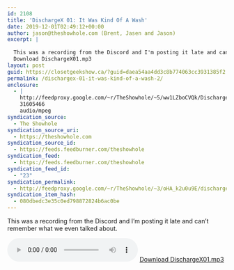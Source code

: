```yaml
---
id: 2108
title: 'DischargeX 01: It Was Kind Of A Wash'
date: 2019-12-01T02:49:12+00:00
author: jason@theshowhole.com (Brent, Jasen and Jason)
excerpt: |
  
  This was a recording from the Discord and I'm posting it late and can't remember what we even talked about.
  Download DischargeX01.mp3
layout: post
guid: https://closetgeekshow.ca/?guid=daea54aa4dd3c8b774063cc3931385f2
permalink: /dischargex-01-it-was-kind-of-a-wash-2/
enclosure:
  - |
    http://feedproxy.google.com/~r/TheShowhole/~5/ww1LZboCVQk/DischargeX01.mp3
    31605466
    audio/mpeg
syndication_source:
  - The Showhole
syndication_source_uri:
  - https://theshowhole.com
syndication_source_id:
  - https://feeds.feedburner.com/theshowhole
syndication_feed:
  - https://feeds.feedburner.com/theshowhole
syndication_feed_id:
  - "23"
syndication_permalink:
  - http://feedproxy.google.com/~r/TheShowhole/~3/oHA_k2u0u9E/dischargex-01-it-was-kind-of-a-wash
syndication_item_hash:
  - 080dbedc3e35c0ed798872824b6ac0be
---
```

<div class="posthaven-post-body">
  <p>
    This was a recording from the Discord and I&#8217;m posting it late and can&#8217;t remember what we even talked about.
  </p>
  
  <p>
    <div class="posthaven-file posthaven-file-audio posthaven-file-state-processed" id="posthaven_audio_2370707" >
      <audio controls src="https://phaven-prod.s3.amazonaws.com/files/audio_part/asset/2370707/RjUkyG3pe8R6CbseTXUu18jEIA0/DischargeX01.mp3" type="audio/mpeg"></audio> <a class="posthaven-file-download" download href="https://phaven-prod.s3.amazonaws.com/files/audio_part/asset/2370707/RjUkyG3pe8R6CbseTXUu18jEIA0/DischargeX01.mp3">Download DischargeX01.mp3</a>
    </div>
  </p>
</div>